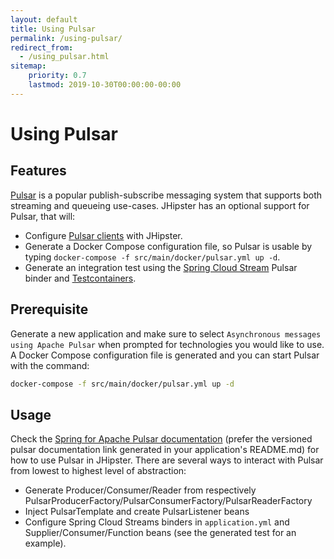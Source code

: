 ```yaml
---
layout: default
title: Using Pulsar
permalink: /using-pulsar/
redirect_from:
  - /using_pulsar.html
sitemap:
    priority: 0.7
    lastmod: 2019-10-30T00:00:00-00:00
---
```


# <i class="fa fa-envelope"></i> Using Pulsar

## Features

[Pulsar](http://pulsar.apache.org/) is a popular publish-subscribe messaging system that supports both streaming and queueing use-cases. JHipster has an optional support for Pulsar, that will:

- Configure [Pulsar clients](https://pulsar.apache.org/docs/2.11.x/client-libraries-java/) with JHipster.
- Generate a Docker Compose configuration file, so Pulsar is usable by typing `docker-compose -f src/main/docker/pulsar.yml up -d`.
- Generate an integration test using the [Spring Cloud Stream](https://docs.spring.io/spring-cloud-stream/docs/current/reference/html/) Pulsar binder and [Testcontainers](https://www.testcontainers.org/).

## Prerequisite

Generate a new application and make sure to select `Asynchronous messages using Apache Pulsar` when prompted for technologies you would like to use. A Docker Compose configuration file is generated and you can start Pulsar with the command:

```sh
docker-compose -f src/main/docker/pulsar.yml up -d
```

## Usage

Check the [Spring for Apache Pulsar documentation](https://docs.spring.io/spring-pulsar/docs/current/reference/html/) (prefer the versioned pulsar documentation link generated in your application's README.md) for how to use Pulsar in JHipster.
There are several ways to interact with Pulsar from lowest to highest level of abstraction:
* Generate Producer/Consumer/Reader from respectively PulsarProducerFactory/PulsarConsumerFactory/PulsarReaderFactory
* Inject PulsarTemplate and create PulsarListener beans
* Configure Spring Cloud Streams binders in `application.yml` and Supplier/Consumer/Function beans (see the generated test for an example).
